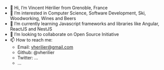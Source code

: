 - 👋 Hi, I’m Vincent Hérilier from Grenoble, France
- 👀 I’m interested in Computer Science, Software Development, Ski, Woodworking, Wines and Beers
- 🌱 I’m currently learning Javascript frameworks and libraries like Angular, ReactJS and NestJS
- 💞️ I’m looking to collaborate on Open Source Initiative
- 📫 How to reach me:
  - Email: vherilier@gmail.com
  - Github: @vherilier
  - Twitter: ...
  - ...

<!---
vherilier/vherilier is a ✨ special ✨ repository because its `README.md` (this file) appears on your GitHub profile.
You can click the Preview link to take a look at your changes.
--->
